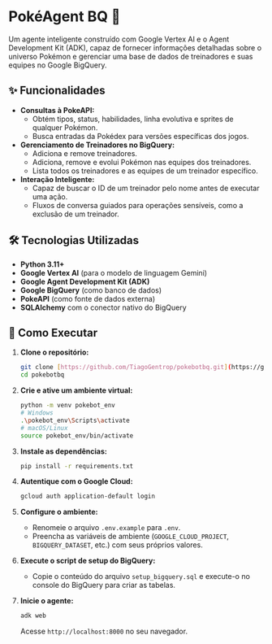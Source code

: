 # PokéAgent BQ 🤖

Um agente inteligente construído com Google Vertex AI e o Agent Development Kit (ADK), capaz de fornecer informações detalhadas sobre o universo Pokémon e gerenciar uma base de dados de treinadores e suas equipes no Google BigQuery.

## ✨ Funcionalidades

* **Consultas à PokeAPI:**
    * Obtém tipos, status, habilidades, linha evolutiva e sprites de qualquer Pokémon.
    * Busca entradas da Pokédex para versões específicas dos jogos.
* **Gerenciamento de Treinadores no BigQuery:**
    * Adiciona e remove treinadores.
    * Adiciona, remove e evolui Pokémon nas equipes dos treinadores.
    * Lista todos os treinadores e as equipes de um treinador específico.
* **Interação Inteligente:**
    * Capaz de buscar o ID de um treinador pelo nome antes de executar uma ação.
    * Fluxos de conversa guiados para operações sensíveis, como a exclusão de um treinador.

## 🛠️ Tecnologias Utilizadas

* **Python 3.11+**
* **Google Vertex AI** (para o modelo de linguagem Gemini)
* **Google Agent Development Kit (ADK)**
* **Google BigQuery** (como banco de dados)
* **PokeAPI** (como fonte de dados externa)
* **SQLAlchemy** com o conector nativo do BigQuery

## 🚀 Como Executar

1.  **Clone o repositório:**
    ```bash
    git clone [https://github.com/TiagoGentrop/pokebotbq.git](https://github.com/TiagoGentrop/pokebotbq.git)
    cd pokebotbq
    ```

2.  **Crie e ative um ambiente virtual:**
    ```bash
    python -m venv pokebot_env
    # Windows
    .\pokebot_env\Scripts\activate
    # macOS/Linux
    source pokebot_env/bin/activate
    ```

3.  **Instale as dependências:**
    ```bash
    pip install -r requirements.txt
    ```

4.  **Autentique com o Google Cloud:**
    ```bash
    gcloud auth application-default login
    ```

5.  **Configure o ambiente:**
    * Renomeie o arquivo `.env.example` para `.env`.
    * Preencha as variáveis de ambiente (`GOOGLE_CLOUD_PROJECT`, `BIGQUERY_DATASET`, etc.) com seus próprios valores.

6.  **Execute o script de setup do BigQuery:**
    * Copie o conteúdo do arquivo `setup_bigquery.sql` e execute-o no console do BigQuery para criar as tabelas.

7.  **Inicie o agente:**
    ```bash
    adk web
    ```
    Acesse `http://localhost:8000` no seu navegador.
